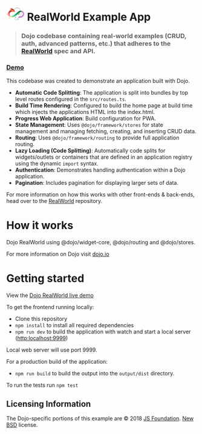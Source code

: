 <img src="logo.png" width="48" /> RealWorld Example App
=======================================================

> ### Dojo codebase containing real-world examples (CRUD, auth, advanced patterns, etc.) that adheres to the [RealWorld](https://github.com/gothinkster/realworld) spec and API.

### [Demo](https://dojo.github.io/examples/realworld/)

This codebase was created to demonstrate an application built with Dojo.

-   **Automatic Code Splitting**: The application is split into bundles by top level routes configured in the `src/routes.ts`.
-   **Build Time Rendering**: Configured to build the home page at build time which injects the applications HTML into the index.html.
-   **Progress Web Application**: Build configuration for PWA.
-   **State Management**: Uses `@dojo/framework/stores` for state management and managing fetching, creating, and inserting CRUD data.
-   **Routing**: Uses `@dojo/framework/routing` to provide full application routing.
-   **Lazy Loading (Code Splitting)**: Automatically code splits for widgets/outlets or containers that are defined in an application registry using the dynamic `import` syntax.
-   **Authentication**: Demonstrates handling authentication within a Dojo application.
-   **Pagination**: Includes pagination for displaying larger sets of data.

For more information on how this works with other front-ends & back-ends, head over to the [RealWorld](https://github.com/gothinkster/realworld) repository.

How it works
============

Dojo RealWorld using <span class="citation" data-cites="dojo/widget-core"><span class="citation" data-cites="dojo/widget-core"><span class="citation" data-cites="dojo/widget-core"><span class="citation" data-cites="dojo/widget-core">@dojo/widget-core</span></span></span></span>, <span class="citation" data-cites="dojo/routing"><span class="citation" data-cites="dojo/routing"><span class="citation" data-cites="dojo/routing"><span class="citation" data-cites="dojo/routing">@dojo/routing</span></span></span></span> and <span class="citation" data-cites="dojo/stores"><span class="citation" data-cites="dojo/stores"><span class="citation" data-cites="dojo/stores"><span class="citation" data-cites="dojo/stores">@dojo/stores</span></span></span></span>.

For more information on Dojo visit [dojo.io](https://dojo.io)

Getting started
===============

View the [Dojo RealWorld live demo](https://dojo.github.io/examples/realworld/)

To get the frontend running locally:

-   Clone this repository
-   `npm install` to install all required dependencies
-   `npm run dev` to build the application with watch and start a local server (<a href="http:localhost:9999" class="uri">http:localhost:9999</a>)

Local web server will use port 9999.

For a production build of the application:

-   `npm run build` to build the output into the `output/dist` directory.

To run the tests run `npm test`

Licensing Information
---------------------

The Dojo-specific portions of this example are © 2018 [JS Foundation](https://js.foundation/). [New BSD](http://opensource.org/licenses/BSD-3-Clause) license.
